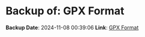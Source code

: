 # Backup of: GPX Format

**Backup Date**: 2024-11-08 00:39:06
**Link**: [GPX Format](https://przemienniki.net/export/przemienniki.gpx)
